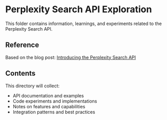 # Perplexity Search API Exploration

This folder contains information, learnings, and experiments related to the Perplexity Search API.

## Reference

Based on the blog post: [Introducing the Perplexity Search API](https://www.perplexity.ai/hub/blog/introducing-the-perplexity-search-api)

## Contents

This directory will collect:
- API documentation and examples
- Code experiments and implementations
- Notes on features and capabilities
- Integration patterns and best practices